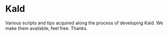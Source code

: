 Kald
====
Various scripts and tips acquired along the process of developing Kald. We make them available, feel free. Thanks.
